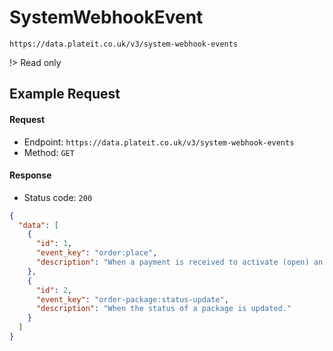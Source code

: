 # SystemWebhookEvent

`https://data.plateit.co.uk/v3/system-webhook-events`

!> Read only

## Example Request

<!-- tabs:start -->

#### **Request**

* Endpoint: `https://data.plateit.co.uk/v3/system-webhook-events`
* Method: `GET`

#### **Response**

* Status code: `200`

```json
{
  "data": [
    {
      "id": 1,
      "event_key": "order:place",
      "description": "When a payment is received to activate (open) an external or internal draft order. Required to notify a customer of a successful order placement."
    },
    {
      "id": 2,
      "event_key": "order-package:status-update",
      "description": "When the status of a package is updated."
    }
  ]
}
```

<!-- tabs:end -->